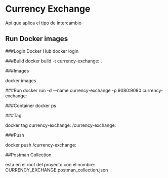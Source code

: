 # Currency Exchange

Api que aplica el tipo de intercambio 

## Run Docker images

###Login Docker Hub
docker login 

###Build
docker build -t currency-exchange:<version> .

###Images

docker images

###Run
docker run -d --name currency-exchange -p 9080:9080 currency-exchange:<version>

###Container
docker ps

###Tag

docker tag currency-exchange:<version> <username>/currency-exchange:<version>

###Push

docker push <username>/currency-exchange:<version>


##Postman Collection

esta en el root del proyecto con el nombre: CURRENCY_EXCHANGE.postman_collection.json